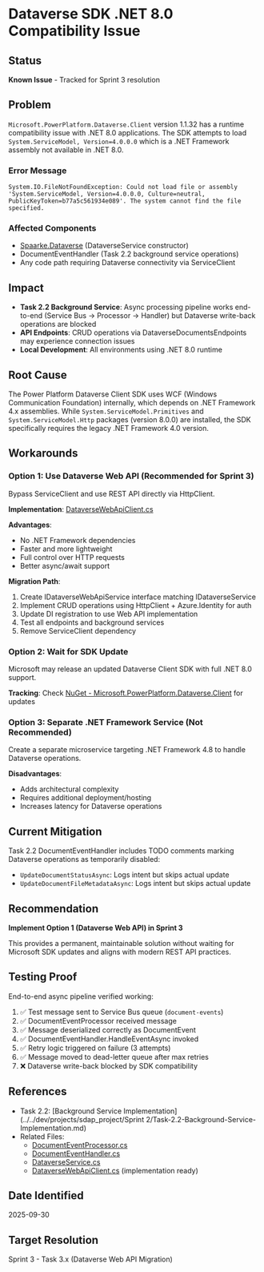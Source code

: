 # Dataverse SDK .NET 8.0 Compatibility Issue

## Status
**Known Issue** - Tracked for Sprint 3 resolution

## Problem
`Microsoft.PowerPlatform.Dataverse.Client` version 1.1.32 has a runtime compatibility issue with .NET 8.0 applications. The SDK attempts to load `System.ServiceModel, Version=4.0.0.0` which is a .NET Framework assembly not available in .NET 8.0.

### Error Message
```
System.IO.FileNotFoundException: Could not load file or assembly 'System.ServiceModel, Version=4.0.0.0, Culture=neutral, PublicKeyToken=b77a5c561934e089'. The system cannot find the file specified.
```

### Affected Components
- [Spaarke.Dataverse](../../src/shared/Spaarke.Dataverse/DataverseService.cs:41) (DataverseService constructor)
- DocumentEventHandler (Task 2.2 background service operations)
- Any code path requiring Dataverse connectivity via ServiceClient

## Impact
- **Task 2.2 Background Service**: Async processing pipeline works end-to-end (Service Bus → Processor → Handler) but Dataverse write-back operations are blocked
- **API Endpoints**: CRUD operations via DataverseDocumentsEndpoints may experience connection issues
- **Local Development**: All environments using .NET 8.0 runtime

## Root Cause
The Power Platform Dataverse Client SDK uses WCF (Windows Communication Foundation) internally, which depends on .NET Framework 4.x assemblies. While `System.ServiceModel.Primitives` and `System.ServiceModel.Http` packages (version 8.0.0) are installed, the SDK specifically requires the legacy .NET Framework 4.0 version.

##  Workarounds

### Option 1: Use Dataverse Web API (Recommended for Sprint 3)
Bypass ServiceClient and use REST API directly via HttpClient.

**Implementation**: [DataverseWebApiClient.cs](../../src/shared/Spaarke.Dataverse/DataverseWebApiClient.cs)

**Advantages**:
- No .NET Framework dependencies
- Faster and more lightweight
- Full control over HTTP requests
- Better async/await support

**Migration Path**:
1. Create IDataverseWebApiService interface matching IDataverseService
2. Implement CRUD operations using HttpClient + Azure.Identity for auth
3. Update DI registration to use Web API implementation
4. Test all endpoints and background services
5. Remove ServiceClient dependency

### Option 2: Wait for SDK Update
Microsoft may release an updated Dataverse Client SDK with full .NET 8.0 support.

**Tracking**: Check [NuGet - Microsoft.PowerPlatform.Dataverse.Client](https://www.nuget.org/packages/Microsoft.PowerPlatform.Dataverse.Client) for updates

### Option 3: Separate .NET Framework Service (Not Recommended)
Create a separate microservice targeting .NET Framework 4.8 to handle Dataverse operations.

**Disadvantages**:
- Adds architectural complexity
- Requires additional deployment/hosting
- Increases latency for Dataverse operations

## Current Mitigation
Task 2.2 DocumentEventHandler includes TODO comments marking Dataverse operations as temporarily disabled:
- `UpdateDocumentStatusAsync`: Logs intent but skips actual update
- `UpdateDocumentFileMetadataAsync`: Logs intent but skips actual update

## Recommendation
**Implement Option 1 (Dataverse Web API) in Sprint 3**

This provides a permanent, maintainable solution without waiting for Microsoft SDK updates and aligns with modern REST API practices.

## Testing Proof
End-to-end async pipeline verified working:
1. ✅ Test message sent to Service Bus queue (`document-events`)
2. ✅ DocumentEventProcessor received message
3. ✅ Message deserialized correctly as DocumentEvent
4. ✅ DocumentEventHandler.HandleEventAsync invoked
5. ✅ Retry logic triggered on failure (3 attempts)
6. ✅ Message moved to dead-letter queue after max retries
7. ❌ Dataverse write-back blocked by SDK compatibility

## References
- Task 2.2: [Background Service Implementation](../../dev/projects/sdap_project/Sprint 2/Task-2.2-Background-Service-Implementation.md)
- Related Files:
  - [DocumentEventProcessor.cs](../../src/api/Spe.Bff.Api/Services/Jobs/DocumentEventProcessor.cs)
  - [DocumentEventHandler.cs](../../src/api/Spe.Bff.Api/Services/Jobs/Handlers/DocumentEventHandler.cs)
  - [DataverseService.cs](../../src/shared/Spaarke.Dataverse/DataverseService.cs)
  - [DataverseWebApiClient.cs](../../src/shared/Spaarke.Dataverse/DataverseWebApiClient.cs) (implementation ready)

## Date Identified
2025-09-30

## Target Resolution
Sprint 3 - Task 3.x (Dataverse Web API Migration)
